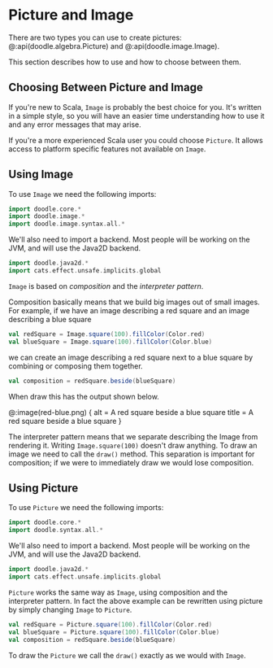 # Picture and Image

There are two types you can use to create pictures: @:api(doodle.algebra.Picture) and @:api(doodle.image.Image).

This section describes how to use and how to choose between them.


## Choosing Between Picture and Image

If you're new to Scala, `Image` is probably the best choice for you. It's written in a simple style, so you will have an easier time understanding how to use it and any error messages that may arise.

If you're a more experienced Scala user you could choose `Picture`. It allows access to platform specific features not available on `Image`.


## Using Image

To use `Image` we need the following imports:

```scala mdoc:silent
import doodle.core.*
import doodle.image.*
import doodle.image.syntax.all.*
```

We'll also need to import a backend. Most people will be working on the JVM, and will use the Java2D backend.

```scala mdoc:silent
import doodle.java2d.*
import cats.effect.unsafe.implicits.global
```

`Image` is based on *composition* and the *interpreter pattern*. 

Composition basically means that we build big images out of small images. For example, if we have an image describing a red square and an image describing a blue square

```scala mdoc:silent
val redSquare = Image.square(100).fillColor(Color.red)
val blueSquare = Image.square(100).fillColor(Color.blue)
```

we can create an image describing a red square next to a blue square by combining or composing them together.

```scala mdoc:silent
val composition = redSquare.beside(blueSquare)
```

When draw this has the output shown below. 

@:image(red-blue.png) {
  alt = A red square beside a blue square
  title = A red square beside a blue square
}

The interpreter pattern means that we separate describing the Image from rendering it. Writing `Image.square(100)` doesn't draw anything. To draw an image we need to call the `draw()` method. This separation is important for composition; if we were to immediately draw we would lose composition. 


## Using Picture

To use `Picture` we need the following imports:

```scala mdoc:reset:silent
import doodle.core.*
import doodle.syntax.all.*
```

We'll also need to import a backend. Most people will be working on the JVM, and will use the Java2D backend.

```scala mdoc:silent
import doodle.java2d.*
import cats.effect.unsafe.implicits.global
```

`Picture` works the same way as `Image`, using composition and the interpreter pattern. In fact the above example can be rewritten using picture by simply changing `Image` to `Picture`.

```scala mdoc:silent
val redSquare = Picture.square(100).fillColor(Color.red)
val blueSquare = Picture.square(100).fillColor(Color.blue)
val composition = redSquare.beside(blueSquare)
```

To draw the `Picture` we call the `draw()` exactly as we would with `Image`.
